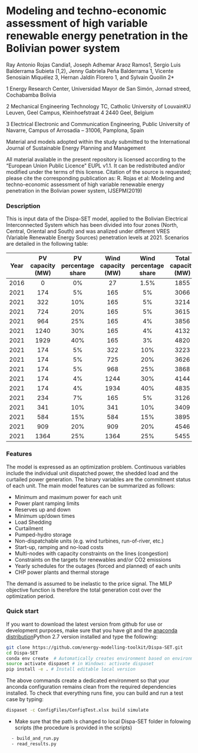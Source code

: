 # Modeling and techno-economic assessment of high variable renewable energy penetration in the Bolivian  power system

Ray Antonio Rojas Candia1, Joseph Adhemar Araoz Ramos1, Sergio Luis Balderrama Subieta (1,2), Jenny Gabriela Peña Balderrama 1, Vicente Senosiain Miquélez 3, Hernan Jaldín Florero 1, and Sylvain Quoilin 2*

1 Energy Research Center, Universidad Mayor de San Simón, Jornad streed, Cochabamba Bolivia

2 Mechanical Engineering Technology TC, Catholic University of LouvainKU Leuven, Geel Campus, Kleinhoefstraat 4 2440 Geel, Belgium

3 Electrical Electronic and Communication Engineering, Public University of Navarre, Campus of Arrosadía – 31006, Pamplona, Spain


Material and models adopted within the study submitted to the International Journal of Sustainable Energy Planning and Management

All material available in the present repository is licensed according to the “European Union Public Licence" EUPL v1.1. It can be redistributed and/or modified under the terms of this license. Citation of the source is requested; please cite the corresponding publication as: R. Rojas et al:  Modeling and techno-economic assessment of high variable renewable energy penetration in the Bolivian  power system, IJSEPM(2019)

### Description
This is input data of the Dispa-SET model, applied to the Bolivian Electrical Interconnected System which has been divided into four zones (North, Central, Oriental and South) and was analized under different VRES (Variable Renewable Energy Sources) penetration levels at 2021. Scenarios are detailed in the following table:

|Year|PV capacity (MW)|PV percentage share|Wind capacity (MW)|Wind percentage share|Total capacity (MW)|
|:--:|:--------------:|:-----------------:|:----------------:|:-------------------:|:-----------------:|
|2016|           0    | 0%                |         27       |  1.5%               | 1855              |
|2021|        174     | 5%                |         165      |  5%                 |    3066           |
|2021|        322     | 10%               |         165      |  5%                 |    3214           |
|2021|        724     | 20%               |         165      |  5%                 |    3615           |
|2021|        964     | 25%               |         165      |  4%                 |    3856           |
|2021|        1240    | 30%               |         165      |  4%                 |    4132           |
|2021|        1929    | 40%               |         165      |  3%                 |    4820           |
|2021|        174     | 5%                |         322      |  10%                |    3223           |
|2021|        174     | 5%                |         725      |  20%                |    3626           |
|2021|        174     | 5%                |         968      |  25%                |    3868           |
|2021|        174     | 4%                |         1244     |  30%                |    4144           |
|2021|        174     | 4%                |         1934     |  40%                |    4835           |
|2021|        234     | 7%                |         165      |  5%                 |    3126           |
|2021|        341     | 10%               |         341      |  10%                |    3409           |
|2021|        584     | 15%               |         584      |  15%                |    3895           |
|2021|        909     | 20%               |         909      |  20%                |    4546           |
|2021|        1364    | 25%               |         1364     |  25%                |    5455           |

### Features
The model is expressed as an optimization problem. Continuous variables include the individual unit dispatched power, the shedded load and the curtailed power generation. The binary variables are the commitment status of each unit. The main model features can be summarized as follows:

- Minimum and maximum power for each unit
- Power plant ramping limits
- Reserves up and down
- Minimum up/down times
- Load Shedding
- Curtailment
- Pumped-hydro storage
- Non-dispatchable units (e.g. wind turbines, run-of-river, etc.)
- Start-up, ramping and no-load costs
- Multi-nodes with capacity constraints on the lines (congestion)
- Constraints on the targets for renewables and/or CO2 emissions
- Yearly schedules for the outages (forced and planned) of each units
- CHP power plants and thermal storage

The demand is assumed to be inelastic to the price signal. The MILP objective function is therefore the total generation cost over the optimization period.

### Quick start

If you want to download the latest version from github for use or development purposes, make sure that you have git and the [anaconda distribution](https://www.anaconda.com/distribution/#download-section)Python 2.7 version installed and type the following:

```bash
git clone https://github.com/energy-modelling-toolkit/Dispa-SET.git
cd Dispa-SET
conda env create  # Automatically creates environment based on environment.yml
source activate dispaset # in Windows: activate dispaset
pip install -e . # Install editable local version
```
The above commands create a dedicated environment so that your anconda configuration remains clean from the required dependencies installed.
To check that everything runs fine, you can build and run a test case by typing:
```bash
dispaset -c ConfigFiles/ConfigTest.xlsx build simulate
```

- Make sure that the path is changed to local Dispa-SET folder in folowing scripts (the procedure is provided in the scripts)
```bash
  - build_and_run.py
  - read_results.py
```
